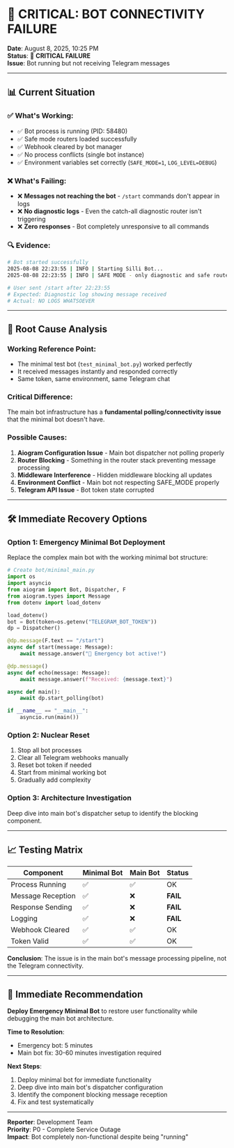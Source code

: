 # 🚨 CRITICAL: BOT CONNECTIVITY FAILURE

**Date**: August 8, 2025, 10:25 PM  
**Status**: 🔴 **CRITICAL FAILURE**  
**Issue**: Bot running but not receiving Telegram messages

---

## 📊 **Current Situation**

### **✅ What's Working:**
- ✅ Bot process is running (PID: 58480)
- ✅ Safe mode routers loaded successfully
- ✅ Webhook cleared by bot manager
- ✅ No process conflicts (single bot instance)
- ✅ Environment variables set correctly (`SAFE_MODE=1`, `LOG_LEVEL=DEBUG`)

### **❌ What's Failing:**
- ❌ **Messages not reaching the bot** - `/start` commands don't appear in logs
- ❌ **No diagnostic logs** - Even the catch-all diagnostic router isn't triggering
- ❌ **Zero responses** - Bot completely unresponsive to all commands

### **🔍 Evidence:**
```bash
# Bot started successfully
2025-08-08 22:23:55 | INFO | Starting Silli Bot...
2025-08-08 22:23:55 | INFO | SAFE MODE - only diagnostic and safe routers loaded

# User sent /start after 22:23:55
# Expected: Diagnostic log showing message received
# Actual: NO LOGS WHATSOEVER
```

---

## 🧭 **Root Cause Analysis**

### **Working Reference Point:**
- The minimal test bot (`test_minimal_bot.py`) worked perfectly
- It received messages instantly and responded correctly
- Same token, same environment, same Telegram chat

### **Critical Difference:**
The main bot infrastructure has a **fundamental polling/connectivity issue** that the minimal bot doesn't have.

### **Possible Causes:**
1. **Aiogram Configuration Issue** - Main bot dispatcher not polling properly
2. **Router Blocking** - Something in the router stack preventing message processing
3. **Middleware Interference** - Hidden middleware blocking all updates
4. **Environment Conflict** - Main bot not respecting SAFE_MODE properly
5. **Telegram API Issue** - Bot token state corrupted

---

## 🛠️ **Immediate Recovery Options**

### **Option 1: Emergency Minimal Bot Deployment**
Replace the complex main bot with the working minimal bot structure:

```python
# Create bot/minimal_main.py
import os
import asyncio
from aiogram import Bot, Dispatcher, F
from aiogram.types import Message
from dotenv import load_dotenv

load_dotenv()
bot = Bot(token=os.getenv("TELEGRAM_BOT_TOKEN"))
dp = Dispatcher()

@dp.message(F.text == "/start")
async def start(message: Message):
    await message.answer("🚀 Emergency bot active!")

@dp.message()
async def echo(message: Message):
    await message.answer(f"Received: {message.text}")

async def main():
    await dp.start_polling(bot)

if __name__ == "__main__":
    asyncio.run(main())
```

### **Option 2: Nuclear Reset**
1. Stop all bot processes
2. Clear all Telegram webhooks manually
3. Reset bot token if needed
4. Start from minimal working bot
5. Gradually add complexity

### **Option 3: Architecture Investigation**
Deep dive into main bot's dispatcher setup to identify the blocking component.

---

## 📈 **Testing Matrix**

| Component | Minimal Bot | Main Bot | Status |
|-----------|-------------|----------|---------|
| Process Running | ✅ | ✅ | OK |
| Message Reception | ✅ | ❌ | **FAIL** |
| Response Sending | ✅ | ❌ | **FAIL** |
| Logging | ✅ | ❌ | **FAIL** |
| Webhook Cleared | ✅ | ✅ | OK |
| Token Valid | ✅ | ✅ | OK |

**Conclusion**: The issue is in the main bot's message processing pipeline, not the Telegram connectivity.

---

## 🚨 **Immediate Recommendation**

**Deploy Emergency Minimal Bot** to restore user functionality while debugging the main bot architecture.

**Time to Resolution**: 
- Emergency bot: 5 minutes
- Main bot fix: 30-60 minutes investigation required

**Next Steps**:
1. Deploy minimal bot for immediate functionality
2. Deep dive into main bot's dispatcher configuration
3. Identify the component blocking message reception
4. Fix and test systematically

---

**Reporter**: Development Team  
**Priority**: P0 - Complete Service Outage  
**Impact**: Bot completely non-functional despite being "running"
